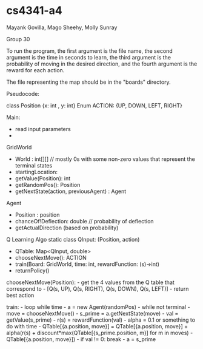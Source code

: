 # cs4341-a4
Mayank Govilla, Mago Sheehy, Molly Sunray

Group 30

To run the program, the first argument is the file name, the second argument is the time in seconds to learn, the third argument is the probability of moving in the desired direction, and the fourth argument is the reward for each action.

The file representing the map should be in the "boards" directory.








Pseudocode:

class Position {x: int , y: int}
Enum ACTION: {UP, DOWN, LEFT, RIGHT}

Main: 
- read input parameters
- 

GridWorld
- World : int[][] // mostly 0s with some non-zero values that represent the terminal states
- startingLocation:
- getValue(Position): int
- getRandomPos(): Position
- getNextState(action, previousAgent) : Agent

Agent
- Position : position
- chanceOf!Deflection: double // probability of deflection
- getActualDirection (based on probability)


Q Learning Algo
static class QInput: (Position, action)
- QTable: Map<QInput, double>
- chooseNextMove(): ACTION
- train(Board: GridWorld, time: int, rewardFunction: (s)->int)
- returnPolicy()

chooseNextMove(Position):
    - get the 4 values from the Q table that correspond to 
    - [Q(s, UP), Q(s, RIGHT), Q(s, DOWN), Q(s, LEFT)]
    - return best action

train:
    - loop while time
        - a = new Agent(randomPos)
        - while not terminal
            - move = chooseNextMove()
            - s_prime = a.getNextState(move)
            - val = getValue(s_prime)
            - r(s) = rewardFunction(val)
            - alpha = 0.1 or something to do with time
            - QTable[{a.position, move}] = QTable[{a.position, move}] + alpha(r(s) + discount*max(QTable[{s_prime.position, m}] for m in moves) - QTable[{a.position, move}])
            - if val != 0: break
            - a = s_prime
